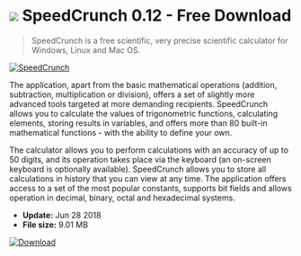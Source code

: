 # ![](https://cdn.softexe.net/static/icon/win.gif) SpeedCrunch 0.12 - Free Download

> SpeedCrunch is a free scientific, very precise scientific calculator for Windows, Linux and Mac OS.

[![SpeedCrunch](https://gallery.dpcdn.pl/imgc/Tools/83336/g_-_420x350_1.5_-_xc5507c5e-6a95-4cbd-ace6-9185f259e577.png)](https://softexe.net/win/business/calculators/speedcrunch:pRRgp.html)

The application, apart from the basic mathematical operations (addition, subtraction, multiplication or division), offers a set of slightly more advanced tools targeted at more demanding recipients. SpeedCrunch allows you to calculate the values ​​of trigonometric functions, calculating elements, storing results in variables, and offers more than 80 built-in mathematical functions - with the ability to define your own.
 
 The calculator allows you to perform calculations with an accuracy of up to 50 digits, and its operation takes place via the keyboard (an on-screen keyboard is optionally available). SpeedCrunch allows you to store all calculations in history that you can view at any time. The application offers access to a set of the most popular constants, supports bit fields and allows operation in decimal, binary, octal and hexadecimal systems.


- **Update:** Jun 28 2018
- **File size:** 9.01 MB

[![Download](https://cdn.softexe.net/static/img/download.png)](https://softexe.net/win/business/calculators/speedcrunch:pRRgp.html)

